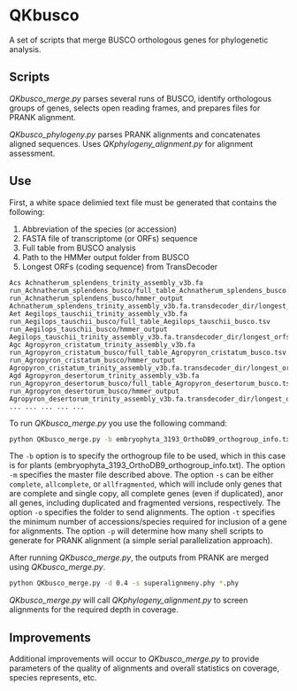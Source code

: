 # QKbusco
A set of scripts that merge BUSCO orthologous genes for phylogenetic analysis.

## Scripts
<i>QKbusco_merge.py</i> parses several runs of BUSCO, identify orthologous groups of genes, selects open reading frames, and prepares files for PRANK alignment.

<i>QKbusco_phylogeny.py</i> parses PRANK alignments and concatenates aligned sequences. Uses *QKphylogeny_alignment.py* for alignment assessment.

## Use
First, a white space delimied text file must be generated that contains the following:
  1) Abbreviation of the species (or accession)
  2) FASTA file of transcriptome (or ORFs) sequence
  3) Full table from BUSCO analysis
  4) Path to the HMMer output folder from BUSCO
  5) Longest ORFs (coding sequence) from TransDecoder

```
Acs	Achnatherum_splendens_trinity_assembly_v3b.fa run_Achnatherum_splendens_busco/full_table_Achnatherum_splendens_busco.tsv run_Achnatherum_splendens_busco/hmmer_output Achnatherum_splendens_trinity_assembly_v3b.fa.transdecoder_dir/longest_orfs.cds
Aet	Aegilops_tauschii_trinity_assembly_v3b.fa run_Aegilops_tauschii_busco/full_table_Aegilops_tauschii_busco.tsv run_Aegilops_tauschii_busco/hmmer_output Aegilops_tauschii_trinity_assembly_v3b.fa.transdecoder_dir/longest_orfs.cds
Agc	Agropyron_cristatum_trinity_assembly_v3b.fa run_Agropyron_cristatum_busco/full_table_Agropyron_cristatum_busco.tsv run_Agropyron_cristatum_busco/hmmer_output Agropyron_cristatum_trinity_assembly_v3b.fa.transdecoder_dir/longest_orfs.cds
Agd	Agropyron_desertorum_trinity_assembly_v3b.fa run_Agropyron_desertorum_busco/full_table_Agropyron_desertorum_busco.tsv run_Agropyron_desertorum_busco/hmmer_output Agropyron_desertorum_trinity_assembly_v3b.fa.transdecoder_dir/longest_orfs.cds
...	...	...	...	...
```

To run *QKbusco_merge.py* you use the following command:

```bash
python QKbusco_merge.py -b embryophyta_3193_OrthoDB9_orthogroup_info.txt -m poales_master_file.txt -s complete -o test -t 40 -p 64
```

The `-b` option is to specify the orthogroup file to be used, which in this case is for plants (embryophyta_3193_OrthoDB9_orthogroup_info.txt). The option `-m` specifies the master file described above. The option `-s` can be either `complete`, `allcomplete`, or `allfragmented`, which will include only genes that are complete and single copy, all complete genes (even if duplicated), anor all genes, including duplicated and fragmented versions, respectively. The option `-o` specifies the folder to send alignments. The option `-t` specifies the minimum number of accessions/species required for inclusion of a gene for alignments. The option `-p` will determine how many shell scripts to generate for PRANK alignment (a simple serial parallelization approach).

After running *QKbusco_merge.py*, the outputs from PRANK are merged using *QKbusco_merge.py*.

```bash
python QKbusco_merge.py -d 0.4 -s superalignmeny.phy *.phy
```

*QKbusco_merge.py* will call *QKphylogeny_alignment.py* to screen alignments for the required depth in coverage.

## Improvements
Additional improvements will occur to *QKbusco_merge.py* to provide parameters of the quality of alignments and overall statistics on coverage, species represents, etc.

